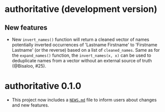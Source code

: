 # authoritative (development version)

## New features

* New `invert_names()` function will return a cleaned vector of names
  potentially inverted occurrences of 'Lastname Firstname' to
  'Firstname Lastname' (or the reverse) based on a list of `cleaned_names`.
  Same as for the `expand_names()` function, the `invert_names(x, x)` can be
  used to deduplicate names from a vector without an external source of truth
  (@Bisaloo, #25).


# authoritative 0.1.0

* This project now includes a
   [`NEWS.md`](https://r-pkgs.org/other-markdown.html#sec-news) file to inform
   users about changes and new features.
